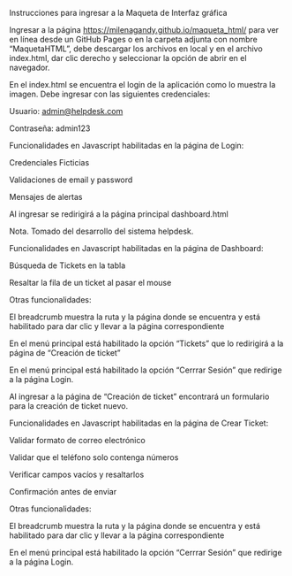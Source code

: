 Instrucciones para ingresar a la Maqueta de Interfaz gráfica 

 

Ingresar a la página https://milenagandy.github.io/maqueta_html/ para ver en línea desde un GitHub Pages o en la carpeta adjunta con nombre “MaquetaHTML”, debe descargar los archivos en local y en el archivo index.html, dar clic derecho y seleccionar la opción de abrir en el navegador. 

En el index.html se encuentra el login de la aplicación como lo muestra la imagen. Debe ingresar con las siguientes credenciales: 

Usuario: admin@helpdesk.com 

Contraseña:  admin123 

 

Funcionalidades en Javascript habilitadas en la página de Login: 

Credenciales Ficticias 

Validaciones de email y password 

Mensajes de alertas 

 

Al ingresar se redirigirá a la página principal dashboard.html  
 

Nota. Tomado del desarrollo del sistema helpdesk. 

Funcionalidades en Javascript habilitadas en la página de Dashboard: 

Búsqueda de Tickets en la tabla 

Resaltar la fila de un ticket al pasar el mouse 


Otras funcionalidades: 

El breadcrumb muestra la ruta y la página donde se encuentra y está habilitado para dar clic y llevar a la página correspondiente 

En el menú principal está habilitado la opción “Tickets” que lo redirigirá a la página de “Creación de ticket” 

En el menú principal está habilitado la opción “Cerrrar Sesión” que redirige a la página Login. 


Al ingresar a la página de “Creación de ticket” encontrará un formulario para la creación de ticket nuevo. 

Funcionalidades en Javascript habilitadas en la página de Crear Ticket: 

Validar formato de correo electrónico 

Validar que el teléfono solo contenga números 

Verificar campos vacíos y resaltarlos 

Confirmación antes de enviar 


Otras funcionalidades: 

El breadcrumb muestra la ruta y la página donde se encuentra y está habilitado para dar clic y llevar a la página correspondiente 

En el menú principal está habilitado la opción “Cerrrar Sesión” que redirige a la página Login. 

 
